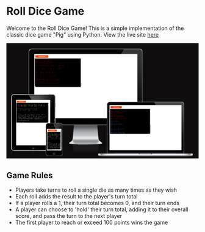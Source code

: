 # Roll Dice Game

Welcome to the Roll Dice Game! This is a simple implementation of the classic dice game "Pig" using Python. View the live site [here](https://roll-dice09-55f0f87de3ed.herokuapp.com/)

![Responsiveness](docs/project-images/roll-dice-responsiveness.png)

## Game Rules

- Players take turns to roll a single die as many times as they wish
- Each roll adds the result to the player's turn total
- If a player rolls a 1, their turn total becomes 0, and their turn ends
- A player can choose to 'hold' their turn total, adding it to their overall score, and pass the turn to the next player
- The first player to reach or exceed 100 points wins the game
